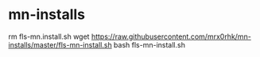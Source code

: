 # mn-installs

rm fls-mn.install.sh
wget https://raw.githubusercontent.com/mrx0rhk/mn-installs/master/fls-mn-install.sh
bash fls-mn-install.sh
